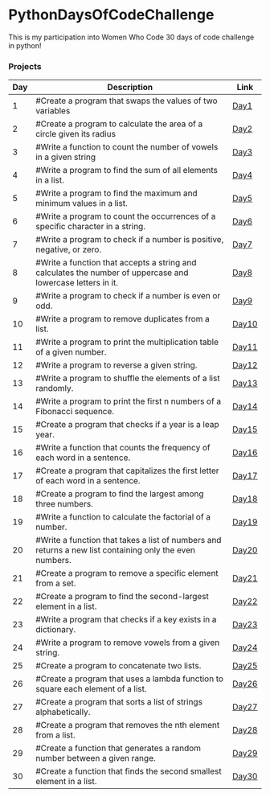 # PythonDaysOfCodeChallenge

This is my participation into Women Who Code 30 days of code challenge in python!

### Projects

| Day | Description                                                          | Link                                                                                          |
| --- | -------------------------------------------------------------------- | --------------------------------------------------------------------------------------------- |
| 1   | #Create a program that swaps the values of two variables             | <a href="https://github.com/staceyjf/WWW_python_challenge/blob/main/challenges/challenge1.py">Day1</a> |
| 2   | #Create a program to calculate the area of a circle given its radius | <a href="https://github.com/staceyjf/WWW_python_challenge/blob/main/challenges/challenge2.py">Day2</a> |
| 3   | #Write a function to count the number of vowels in a given string | <a href="https://github.com/staceyjf/WWW_python_challenge/blob/main/challenges/challenge3.py">Day3</a> |
| 4   | #Write a program to find the sum of all elements in a list. | <a href="https://github.com/staceyjf/WWW_python_challenge/blob/main/challenges/challenge4.py">Day4</a> |
| 5  | #Write a program to find the maximum and minimum values in a list. | <a href="https://github.com/staceyjf/WWW_python_challenge/blob/main/challenges/challenge5.py">Day5</a> |
| 6   | #Write a program to count the occurrences of a specific character in a string. | <a href="https://github.com/staceyjf/WWW_python_challenge/blob/main/challenges/challenge6.py">Day6</a> |
| 7   | #Write a program to check if a number is positive, negative, or zero. | <a href="https://github.com/staceyjf/WWW_python_challenge/blob/main/challenges/challenge7.py">Day7</a> |
| 8  | #Write a function that accepts a string and calculates the number of uppercase and lowercase letters in it. | <a href="https://github.com/staceyjf/WWW_python_challenge/blob/main/challenges/challenge8.py">Day8</a> |
| 9 | #Write a program to check if a number is even or odd. | <a href="https://github.com/staceyjf/WWW_python_challenge/blob/main/challenges/challenge9.py">Day9</a> |
| 10 | #Write a program to remove duplicates from a list. | <a href="https://github.com/staceyjf/WWW_python_challenge/blob/main/challenges/challenge10.py">Day10</a> |
| 11  | #Write a program to print the multiplication table of a given number. | <a href="https://github.com/staceyjf/WWW_python_challenge/blob/main/challenges/challenge11.py">Day11</a> |
| 12  | #Write a program to reverse a given string. | <a href="https://github.com/staceyjf/WWW_python_challenge/blob/main/challenges/challenge12.py">Day12</a> |
| 13  | #Write a program to shuffle the elements of a list randomly. | <a href="https://github.com/staceyjf/WWW_python_challenge/blob/main/challenges/challenge13.py">Day13</a> |
| 14  | #Write a program to print the first n numbers of a Fibonacci sequence. | <a href="https://github.com/staceyjf/WWW_python_challenge/blob/main/challenges/challenge14.py">Day14</a> |
| 15  | #Create a program that checks if a year is a leap year. | <a href="https://github.com/staceyjf/WWW_python_challenge/blob/main/challenges/challenge15.py">Day15</a> |
| 16  | #Write a function that counts the frequency of each word in a sentence. | <a href="https://github.com/staceyjf/WWW_python_challenge/blob/main/challenges/challenge16.py">Day16</a> |
| 17  | #Create a program that capitalizes the first letter of each word in a sentence. | <a href="https://github.com/staceyjf/WWW_python_challenge/blob/main/challenges/challenge17.py">Day17</a> |
| 18  | #Create a program to find the largest among three numbers. | <a href="https://github.com/staceyjf/WWW_python_challenge/blob/main/challenges/challenge18.py">Day18</a> |
| 19  | #Write a function to calculate the factorial of a number. | <a href="https://github.com/staceyjf/WWW_python_challenge/blob/main/challenges/challenge19.py">Day19</a> |
| 20  | #Write a function that takes a list of numbers and returns a new list containing only the even numbers.| <a href="https://github.com/staceyjf/WWW_python_challenge/blob/main/challenges/challenge20.py">Day20</a> |
| 21  | #Create a program to remove a specific element from a set.| <a href="https://github.com/staceyjf/WWW_python_challenge/blob/main/challenges/challenge21.py">Day21</a> |
| 22  | #Create a program to find the second-largest element in a list.| <a href="https://github.com/staceyjf/WWW_python_challenge/blob/main/challenges/challenge22.py">Day22</a> |
| 23  | #Write a program that checks if a key exists in a dictionary.| <a href="https://github.com/staceyjf/WWW_python_challenge/blob/main/challenges/challenge23.py">Day23</a> |
| 24  | #Write a program to remove vowels from a given string.| <a href="https://github.com/staceyjf/WWW_python_challenge/blob/main/challenges/challenge24.py">Day24</a> |
| 25  | #Create a program to concatenate two lists.| <a href="https://github.com/staceyjf/WWW_python_challenge/blob/main/challenges/challenge25.py">Day25</a> |
| 26  | #Create a program that uses a lambda function to square each element of a list.| <a href="https://github.com/staceyjf/WWW_python_challenge/blob/main/challenges/challenge26.py">Day26</a> |
| 27  | #Create a program that sorts a list of strings alphabetically.| <a href="https://github.com/staceyjf/WWW_python_challenge/blob/main/challenges/challenge27.py">Day27</a> |
| 28  | #Create a program that removes the nth element from a list.| <a href="https://github.com/staceyjf/WWW_python_challenge/blob/main/challenges/challenge28.py">Day28</a> |
| 29  | #Create a function that generates a random number between a given range.| <a href="https://github.com/staceyjf/WWW_python_challenge/blob/main/challenges/challenge29.py">Day29</a> |
| 30  | #Create a function that finds the second smallest element in a list.| <a href="https://github.com/staceyjf/WWW_python_challenge/blob/main/challenges/challenge30.py">Day30</a> |